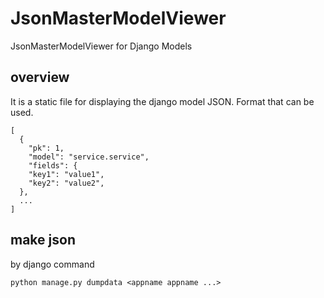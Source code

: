 JsonMasterModelViewer
=====================

JsonMasterModelViewer for Django Models


overview
------
It is a static file for displaying the django model JSON.
Format that can be used.

    [
      {
        "pk": 1, 
        "model": "service.service", 
        "fields": {
        "key1": "value1", 
        "key2": "value2", 
      },
      ...
    ]


make json
------
by django command

    python manage.py dumpdata <appname appname ...>
